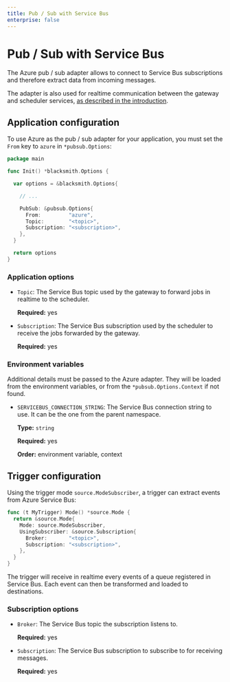 ```yaml
---
title: Pub / Sub with Service Bus
enterprise: false
---
```


# Pub / Sub with Service Bus

The Azure pub / sub adapter allows to connect to Service Bus subscriptions and
therefore extract data from incoming messages.

The adapter is also used for realtime communication between the gateway and scheduler
services, [as described in the introduction](https://nunchi.studio/blacksmith/introduction/how).

## Application configuration

To use Azure as the pub / sub adapter for your application, you must set the `From`
key to `azure` in `*pubsub.Options`:
```go
package main

func Init() *blacksmith.Options {

  var options = &blacksmith.Options{

    // ...

    PubSub: &pubsub.Options{
      From:         "azure",
      Topic:        "<topic>",
      Subscription: "<subscription>",
    },
  }

  return options
}
```

### Application options

- `Topic`: The Service Bus topic used by the gateway to forward jobs in realtime
  to the scheduler.

  **Required:** yes

- `Subscription`: The Service Bus subscription used by the scheduler to receive
  the jobs forwarded by the gateway.

  **Required:** yes

### Environment variables

Additional details must be passed to the Azure adapter. They will be loaded from
the environment variables, or from the `*pubsub.Options.Context` if not found.

- `SERVICEBUS_CONNECTION_STRING`: The Service Bus connection string to use. It can
  be the one from the parent namespace.
  
  **Type:** `string`

  **Required:** yes

  **Order:** environment variable, context

## Trigger configuration

Using the trigger mode `source.ModeSubscriber`, a trigger can extract events from
Azure Service Bus:
```go
func (t MyTrigger) Mode() *source.Mode {
  return &source.Mode{
    Mode: source.ModeSubscriber,
    UsingSubscriber: &source.Subscription{
      Broker:       "<topic>",
      Subscription: "<subscription>",
    },
  }
}
```

The trigger will receive in realtime every events of a queue registered in Service
Bus. Each event can then be transformed and loaded to destinations.

### Subscription options

- `Broker`: The Service Bus topic the subscription listens to.

  **Required:** yes

- `Subscription`: The Service Bus subscription to subscribe to for receiving
  messages.

  **Required:** yes
